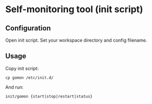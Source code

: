 # Self-monitoring tool (init script)
## Configuration
Open init script. Set your workspace directory and config filename.
## Usage
Copy init script:
```shell
cp gomon /etc/init.d/
```
And run:
```shell
init/gomon {start|stop|restart|status}
```